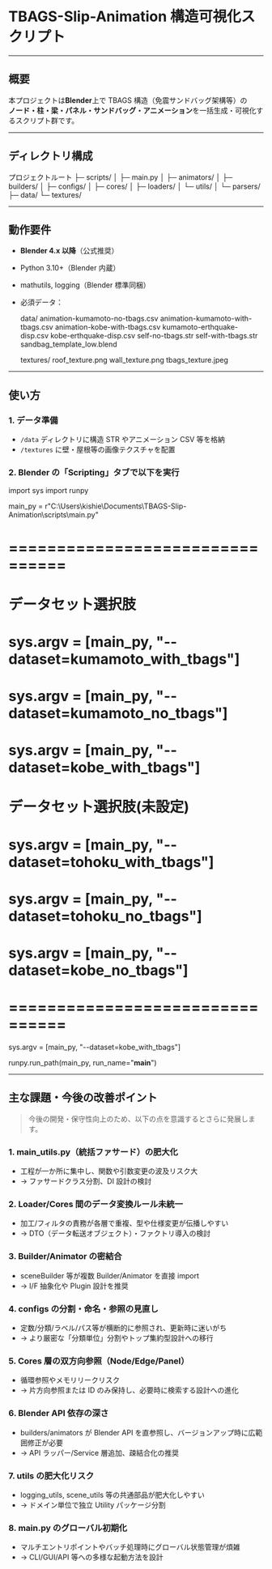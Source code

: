 # TBAGS-Slip-Animation 構造可視化スクリプト

---

## 概要

本プロジェクトは**Blender**上で TBAGS 構造（免震サンドバッグ架構等）の  
**ノード・柱・梁・パネル・サンドバッグ・アニメーション**を一括生成・可視化するスクリプト群です。

---

## ディレクトリ構成

プロジェクトルート
├─ scripts/
│ ├─ main.py
│ ├─ animators/
│ ├─ builders/
│ ├─ configs/
│ ├─ cores/
│ ├─ loaders/
│ └─ utils/
│ └─ parsers/
├─ data/
└─ textures/

---

## 動作要件

- **Blender 4.x 以降**（公式推奨）
- Python 3.10+（Blender 内蔵）
- mathutils, logging（Blender 標準同梱）

- 必須データ：

  data/
    animation-kumamoto-no-tbags.csv
    animation-kumamoto-with-tbags.csv
    animation-kobe-with-tbags.csv
    kumamoto-erthquake-disp.csv
    kobe-erthquake-disp.csv
    self-no-tbags.str
    self-with-tbags.str
    sandbag_template_low.blend

  textures/
    roof_texture.png
    wall_texture.png
    tbags_texture.jpeg

---

## 使い方

### 1. データ準備

- `/data` ディレクトリに構造 STR やアニメーション CSV 等を格納
- `/textures` に壁・屋根等の画像テクスチャを配置

### 2. Blender の「Scripting」タブで以下を実行

import sys
import runpy

main_py = r"C:\Users\kishie\Documents\TBAGS-Slip-Animation\scripts\main.py"

# ================================

# データセット選択肢

# sys.argv = [main_py, "--dataset=kumamoto_with_tbags"]

# sys.argv = [main_py, "--dataset=kumamoto_no_tbags"]

# sys.argv = [main_py, "--dataset=kobe_with_tbags"]

# データセット選択肢(未設定)

# sys.argv = [main_py, "--dataset=tohoku_with_tbags"]

# sys.argv = [main_py, "--dataset=tohoku_no_tbags"]

# sys.argv = [main_py, "--dataset=kobe_no_tbags"]

# ================================

sys.argv = [main_py, "--dataset=kobe_with_tbags"]

runpy.run_path(main_py, run_name="**main**")

---

## 主な課題・今後の改善ポイント

> 今後の開発・保守性向上のため、以下の点を意識するとさらに発展します。

### 1. main_utils.py（統括ファサード）の肥大化

- 工程が一か所に集中し、関数や引数変更の波及リスク大
- → ファサードクラス分割、DI 設計の検討

### 2. Loader/Cores 間のデータ変換ルール未統一

- 加工/フィルタの責務が各層で重複、型や仕様変更が伝播しやすい
- → DTO（データ転送オブジェクト）・ファクトリ導入の検討

### 3. Builder/Animator の密結合

- sceneBuilder 等が複数 Builder/Animator を直接 import
- → I/F 抽象化や Plugin 設計を推奨

### 4. configs の分割・命名・参照の見直し

- 定数/分類/ラベル/パス等が横断的に参照され、更新時に迷いがち
- → より厳密な「分類単位」分割やトップ集約型設計への移行

### 5. Cores 層の双方向参照（Node/Edge/Panel）

- 循環参照やメモリリークリスク
- → 片方向参照または ID のみ保持し、必要時に検索する設計への進化

### 6. Blender API 依存の深さ

- builders/animators が Blender API を直参照し、バージョンアップ時に広範囲修正が必要
- → API ラッパー/Service 層追加、疎結合化の推奨

### 7. utils の肥大化リスク

- logging_utils, scene_utils 等の共通部品が肥大化しやすい
- → ドメイン単位で独立 Utility パッケージ分割

### 8. main.py のグローバル初期化

- マルチエントリポイントやバッチ処理時にグローバル状態管理が煩雑
- → CLI/GUI/API 等への多様な起動方法を設計
